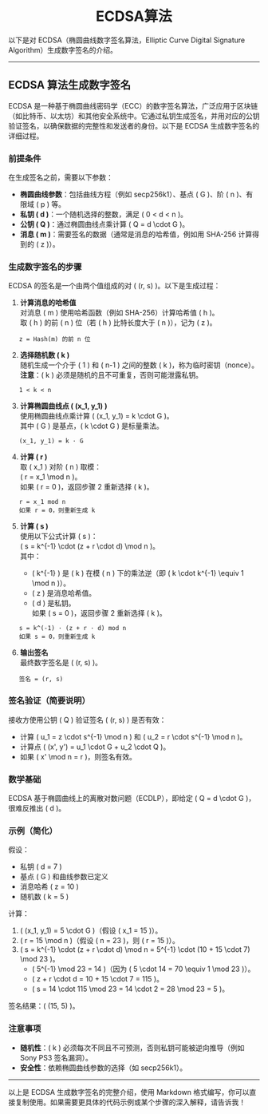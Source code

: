 <h1 align="center">ECDSA算法</h1>


以下是对 ECDSA（椭圆曲线数字签名算法，Elliptic Curve Digital Signature Algorithm）生成数字签名的介绍。

---

## ECDSA 算法生成数字签名

ECDSA 是一种基于椭圆曲线密码学（ECC）的数字签名算法，广泛应用于区块链（如比特币、以太坊）和其他安全系统中。它通过私钥生成签名，并用对应的公钥验证签名，以确保数据的完整性和发送者的身份。以下是 ECDSA 生成数字签名的详细过程。

### 前提条件
在生成签名之前，需要以下参数：
- **椭圆曲线参数**：包括曲线方程（例如 secp256k1）、基点 \( G \)、阶 \( n \)、有限域 \( p \) 等。
- **私钥 \( d \)**：一个随机选择的整数，满足 \( 0 < d < n \)。
- **公钥 \( Q \)**：通过椭圆曲线点乘计算 \( Q = d \cdot G \)。
- **消息 \( m \)**：需要签名的数据（通常是消息的哈希值，例如用 SHA-256 计算得到的 \( z \)）。

### 生成数字签名的步骤
ECDSA 的签名是一个由两个值组成的对 \( (r, s) \)。以下是生成过程：

1. **计算消息的哈希值**  
   对消息 \( m \) 使用哈希函数（例如 SHA-256）计算哈希值 \( h \)。  
   取 \( h \) 的前 \( n \) 位（若 \( h \) 比特长度大于 \( n \)），记为 \( z \)。

```shell
   z = Hash(m) 的前 n 位
```

2. **选择随机数 \( k \)**  
   随机生成一个介于 \( 1 \) 和 \( n-1 \) 之间的整数 \( k \)，称为临时密钥（nonce）。  
   **注意**：\( k \) 必须是随机的且不可重复，否则可能泄露私钥。

```shell
   1 < k < n
```

3. **计算椭圆曲线点 \( (x_1, y_1) \)**  
   使用椭圆曲线点乘计算 \( (x_1, y_1) = k \cdot G \)。  
   其中 \( G \) 是基点，\( k \cdot G \) 是标量乘法。

```shell
   (x_1, y_1) = k · G
```

4. **计算 \( r \)**  
   取 \( x_1 \) 对阶 \( n \) 取模：  
   \( r = x_1 \mod n \)。  
   如果 \( r = 0 \)，返回步骤 2 重新选择 \( k \)。

```shell
   r = x_1 mod n
   如果 r = 0，则重新生成 k
```

5. **计算 \( s \)**  
   使用以下公式计算 \( s \)：  
   \( s = k^{-1} \cdot (z + r \cdot d) \mod n \)。  
   其中：
   
   - \( k^{-1} \) 是 \( k \) 在模 \( n \) 下的乘法逆（即 \( k \cdot k^{-1} \equiv 1 \mod n \)）。
   - \( z \) 是消息哈希值。
   - \( d \) 是私钥。  
   如果 \( s = 0 \)，返回步骤 2 重新选择 \( k \)。
   
```shell
   s = k^(-1) · (z + r · d) mod n
   如果 s = 0，则重新生成 k
```
   
6. **输出签名**  
   最终数字签名是 \( (r, s) \)。

```shell
   签名 = (r, s)
```

### 签名验证（简要说明）
接收方使用公钥 \( Q \) 验证签名 \( (r, s) \) 是否有效：
- 计算 \( u_1 = z \cdot s^{-1} \mod n \) 和 \( u_2 = r \cdot s^{-1} \mod n \)。
- 计算点 \( (x', y') = u_1 \cdot G + u_2 \cdot Q \)。
- 如果 \( x' \mod n = r \)，则签名有效。

### 数学基础
ECDSA 基于椭圆曲线上的离散对数问题（ECDLP），即给定 \( Q = d \cdot G \)，很难反推出 \( d \)。

### 示例（简化）
假设：
- 私钥 \( d = 7 \)
- 基点 \( G \) 和曲线参数已定义
- 消息哈希 \( z = 10 \)
- 随机数 \( k = 5 \)

计算：
1. \( (x_1, y_1) = 5 \cdot G \)（假设 \( x_1 = 15 \)）。
2. \( r = 15 \mod n \)（假设 \( n = 23 \)，则 \( r = 15 \)）。
3. \( s = k^{-1} \cdot (z + r \cdot d) \mod n = 5^{-1} \cdot (10 + 15 \cdot 7) \mod 23 \)。
   - \( 5^{-1} \mod 23 = 14 \)（因为 \( 5 \cdot 14 = 70 \equiv 1 \mod 23 \)）。
   - \( z + r \cdot d = 10 + 15 \cdot 7 = 115 \)。
   - \( s = 14 \cdot 115 \mod 23 = 14 \cdot 2 = 28 \mod 23 = 5 \)。

签名结果：\( (15, 5) \)。

### 注意事项
- **随机性**：\( k \) 必须每次不同且不可预测，否则私钥可能被逆向推导（例如 Sony PS3 签名漏洞）。
- **安全性**：依赖椭圆曲线参数的选择（如 secp256k1）。

---

以上是 ECDSA 生成数字签名的完整介绍，使用 Markdown 格式编写，你可以直接复制使用。如果需要更具体的代码示例或某个步骤的深入解释，请告诉我！




